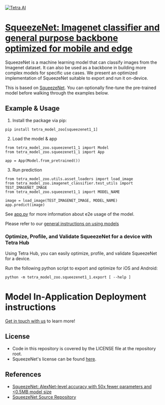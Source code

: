 [![Tetra AI](https://tetra.ai/img/logo.svg)](https://tetra.ai/)

# [SqueezeNet: Imagenet classifier and general purpose backbone optimized for mobile and edge](https://tetraai.com/model-zoo/squeezenet1_1)

SqueezeNet is a machine learning model that can classify images from the Imagenet dataset.
It can also be used as a backbone in building more complex models for specific use cases.
We present an optimized implementation of SqueezeNet suitable to export and run it on-device.

This is based on [SqueezeNet](https://github.com/pytorch/vision/blob/main/torchvision/models/squeezenet.py). You can optionally
fine-tune the pre-trained model before walking through the examples below.

## Example & Usage

1. Install the package via pip:
```
pip install tetra_model_zoo[squeezenet1_1]
```

2. Load the model & app
```
from tetra_model_zoo.squeezenet1_1 import Model
from tetra_model_zoo.squeezenet1_1 import App

app = App(Model.from_pretrained())
```

3. Run prediction
```
from tetra_model_zoo.utils.asset_loaders import load_image
from tetra_model_zoo.imagenet_classifier.test_utils import TEST_IMAGENET_IMAGE
from tetra_model_zoo.squeezenet1_1 import MODEL_NAME

image = load_image(TEST_IMAGENET_IMAGE, MODEL_NAME)
app.predict(image)
```

See [app.py](../imagenet_classifier/app.py#L49) for more information about e2e usage of the model.

Please refer to our [general instructions on using models](../../#tetra-model-zoo)

### Optimize, Profile, and Validate SqueezeNet for a device with Tetra Hub
Using Tetra Hub, you can easily optimize, profile, and validate SqueezeNet for a device.

Run the following python script to export and optimize for iOS and Android:
```
python -m tetra_model_zoo.squeezenet1_1.export [ --help ]
```

# Model In-Application Deployment instructions
<a href="mailto:support@tetra.ai?subject=Request Access for Tetra Hub&body=Interest in using SqueezeNet in model zoo for deploying on-device.">Get in touch with us</a> to learn more!

## License
- Code in this repository is covered by the LICENSE file at the repository root.
- SqueezeNet's license can be found [here](https://github.com/pytorch/vision/blob/main/LICENSE).

## References
* [SqueezeNet: AlexNet-level accuracy with 50x fewer parameters and <0.5MB model size](https://arxiv.org/abs/1602.07360)
* [SqueezeNet Source Repository](https://github.com/pytorch/vision/blob/main/torchvision/models/squeezenet.py)
